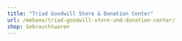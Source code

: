 ```yaml
---
title: "Triad Goodwill Store & Donation Center"
url: /mebane/triad-goodwill-store-und-donation-center/
shop: Gebrauchtwaren
---
```

